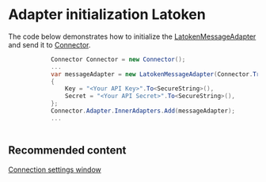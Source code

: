 # Adapter initialization Latoken

The code below demonstrates how to initialize the [LatokenMessageAdapter](xref:StockSharp.LATOKEN.LatokenMessageAdapter) and send it to [Connector](xref:StockSharp.Algo.Connector).

```cs
			Connector Connector = new Connector();				
			...				
			var messageAdapter = new LatokenMessageAdapter(Connector.TransactionIdGenerator)
			{
				Key = "<Your API Key>".To<SecureString>(),
				Secret = "<Your API Secret>".To<SecureString>(),
			};
			Connector.Adapter.InnerAdapters.Add(messageAdapter);
			...	
							
```

## Recommended content

[Connection settings window](../../../graphical_user_interface/connection_settings_window.md)
